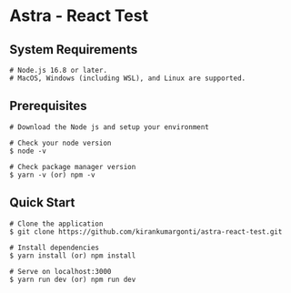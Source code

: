 # Astra - React Test

## System Requirements

    # Node.js 16.8 or later.
    # MacOS, Windows (including WSL), and Linux are supported.

## Prerequisites

    # Download the Node js and setup your environment

    # Check your node version
    $ node -v

    # Check package manager version
    $ yarn -v (or) npm -v

## Quick Start

    # Clone the application
    $ git clone https://github.com/kirankumargonti/astra-react-test.git

    # Install dependencies
    $ yarn install (or) npm install

    # Serve on localhost:3000
    $ yarn run dev (or) npm run dev
